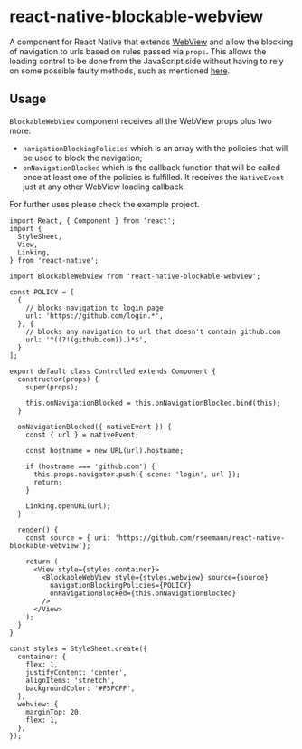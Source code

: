 # react-native-blockable-webview

A <BlockableWebView/> component for React Native that extends [WebView](https://facebook.github.io/react-native/docs/webview.html) and allow the blocking of navigation to urls based on rules passed via `props`. This allows the loading control to be done from the JavaScript side without having to rely on some possible faulty methods, such as mentioned [here](https://github.com/facebook/react-native/pull/6478).

## Usage

`BlockableWebView` component receives all the WebView props plus two more:

- `navigationBlockingPolicies` which is an array with the policies that will be used to block the navigation;
- `onNavigationBlocked` which is the callback function that will be called once at least one of the policies is fulfilled. It receives the `NativeEvent` just at any other WebView loading callback.

For further uses please check the example project.

```
import React, { Component } from 'react';
import {
  StyleSheet,
  View,
  Linking,
} from 'react-native';

import BlockableWebView from 'react-native-blockable-webview';

const POLICY = [
  {
    // blocks navigation to login page
    url: 'https://github.com/login.*',
  }, {
    // blocks any navigation to url that doesn't contain github.com
    url: '^((?!(github.com)).)*$',
  }
];

export default class Controlled extends Component {
  constructor(props) {
    super(props);

    this.onNavigationBlocked = this.onNavigationBlocked.bind(this);
  }

  onNavigationBlocked({ nativeEvent }) {
    const { url } = nativeEvent;

    const hostname = new URL(url).hostname;

    if (hostname === 'github.com') {
      this.props.navigator.push({ scene: 'login', url });
      return;
    }

    Linking.openURL(url);
  }

  render() {
    const source = { uri: 'https://github.com/rseemann/react-native-blockable-webview'};

    return (
      <View style={styles.container}>
        <BlockableWebView style={styles.webview} source={source}
          navigationBlockingPolicies={POLICY}
          onNavigationBlocked={this.onNavigationBlocked}
        />
      </View>
    );
  }
}

const styles = StyleSheet.create({
  container: {
    flex: 1,
    justifyContent: 'center',
    alignItems: 'stretch',
    backgroundColor: '#F5FCFF',
  },
  webview: {
    marginTop: 20,
    flex: 1,
  },
});

```
